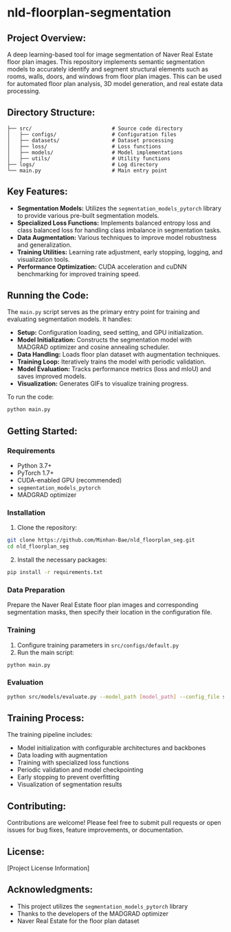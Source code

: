# nld-floorplan-segmentation

## **Project Overview:**

A deep learning-based tool for image segmentation of Naver Real Estate floor plan images. This repository implements semantic segmentation models to accurately identify and segment structural elements such as rooms, walls, doors, and windows from floor plan images. This can be used for automated floor plan analysis, 3D model generation, and real estate data processing.

## **Directory Structure:**

```
├── src/                          # Source code directory
│   ├── configs/                  # Configuration files
│   ├── datasets/                 # Dataset processing
│   ├── loss/                     # Loss functions
│   ├── models/                   # Model implementations
│   ├── utils/                    # Utility functions
├── logs/                         # Log directory
└── main.py                       # Main entry point
```

## **Key Features:**

- **Segmentation Models:** Utilizes the `segmentation_models_pytorch` library to provide various pre-built segmentation models.
- **Specialized Loss Functions:** Implements balanced entropy loss and class balanced loss for handling class imbalance in segmentation tasks.
- **Data Augmentation:** Various techniques to improve model robustness and generalization.
- **Training Utilities:** Learning rate adjustment, early stopping, logging, and visualization tools.
- **Performance Optimization:** CUDA acceleration and cuDNN benchmarking for improved training speed.

## **Running the Code:**

The `main.py` script serves as the primary entry point for training and evaluating segmentation models. It handles:

- **Setup:** Configuration loading, seed setting, and GPU initialization.
- **Model Initialization:** Constructs the segmentation model with MADGRAD optimizer and cosine annealing scheduler.
- **Data Handling:** Loads floor plan dataset with augmentation techniques.
- **Training Loop:** Iteratively trains the model with periodic validation.
- **Model Evaluation:** Tracks performance metrics (loss and mIoU) and saves improved models.
- **Visualization:** Generates GIFs to visualize training progress.

To run the code:

```bash
python main.py
```

## **Getting Started:**

### **Requirements**

- Python 3.7+
- PyTorch 1.7+
- CUDA-enabled GPU (recommended)
- `segmentation_models_pytorch`
- MADGRAD optimizer

### **Installation**

1. Clone the repository:

```bash
git clone https://github.com/Minhan-Bae/nld_floorplan_seg.git
cd nld_floorplan_seg
```

2. Install the necessary packages:

```bash
pip install -r requirements.txt
```

### **Data Preparation**

Prepare the Naver Real Estate floor plan images and corresponding segmentation masks, then specify their location in the configuration file.

### **Training**

1. Configure training parameters in `src/configs/default.py`
2. Run the main script:

```bash
python main.py
```

### **Evaluation**

```bash
python src/models/evaluate.py --model_path [model_path] --config_file src/configs/default.py
```

## **Training Process:**

The training pipeline includes:
- Model initialization with configurable architectures and backbones
- Data loading with augmentation
- Training with specialized loss functions
- Periodic validation and model checkpointing
- Early stopping to prevent overfitting
- Visualization of segmentation results

## **Contributing:**

Contributions are welcome! Please feel free to submit pull requests or open issues for bug fixes, feature improvements, or documentation.

## **License:**

[Project License Information]

## **Acknowledgments:**

- This project utilizes the `segmentation_models_pytorch` library
- Thanks to the developers of the MADGRAD optimizer
- Naver Real Estate for the floor plan dataset
